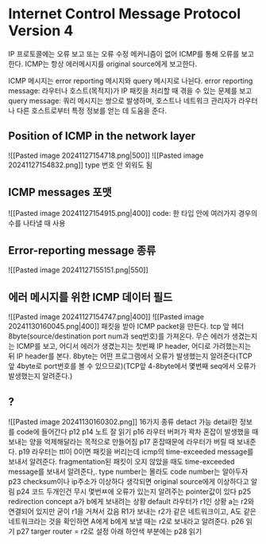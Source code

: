 # Internet Control Message Protocol Version 4
IP 프로토콜에는 오류 보고 또는 오류 수정 메커니즘이 없어 ICMP를 통해 오류를 보고한다.
ICMP는 항상 에러메시지를 original source에게 보고한다.

ICMP 메시지는 error reporting 메시지와 query 메시지로 나뉜다.
error reporting message: 라우터나 호스트(목적지)가 IP 패킷을 처리할 때 겪을 수 있는 문제를 보고
query message: 쿼리 메시지는 쌍으로 발생하며, 호스트나 네트워크 관리자가 라우터나 다른 호스트로부터 특정 정보를 얻는 데 도움을 준다.
## Position of ICMP in the network layer
![[Pasted image 20241127154718.png|500]]
![[Pasted image 20241127154832.png]]
type 번호 안 외워도 됨
## ICMP messages 포맷
![[Pasted image 20241127154915.png|400]]
code: 한 타입 안에 여러가지 경우의 수를 나타낼 때 사용
## Error-reporting message 종류
![[Pasted image 20241127155151.png|550]]
## 에러 메시지를 위한 ICMP 데이터 필드
![[Pasted image 20241127154747.png|400]]
![[Pasted image 20241130160045.png|400]]
패킷을 받아 ICMP packet을 만든다.
tcp 앞 헤더 8byte(source/destination port num과 seq번호)를 가져온다.
무슨 에러가 생겼는지는 ICMP를 보고, 어디서 에러가 생겼는지는 첫번째 IP header, 어디로 가려했는지는 뒤 IP header를 본다.
8byte는 어떤 프로그램에서 오류가 발생했는지 알려준다(TCP 앞 4byte로 port번호를 볼 수 있으므로)(TCP앞 4-8byte에서 몇번째 seq에서 오류가 발생했는지 알려준다.)

## ?
![[Pasted image 20241130160302.png]]
16가지 종류 detact 가능 detail한 정보를 code에 들어간다
p12
p14
노트 잘 읽기
p16
라우터 버퍼가 꽉차 혼잡이 발생했을 때 보내는 양을 억제해달라는 목적으로 만들어짐
p17
혼잡때문에 라우터가 버릴 때 보내준다.
p19
라우터는 ttl이 0이면 패킷을 버리는데 icmp의 time-exceeded message를 보내서 알려준다. 
fragmentation된 패킷이 오지 않았을 때도 time-exceeded message를 보내서 알려준다,.
type number는 몰라도 code number는 알아두자
p23
checksum이나 ip주소가 이상하다 생각되면 original source에게 이상하다고 알림
p24
코드 두개인건 무시
몇번ㅉ에 오류가 있는지 알려주는 pointer값이 있다
p25
redirection concept
a가 b에게 보내려는 상황
default 라우터가 r1인 상황
a는 r2와 연결되어 있지만 굳이 r1을 거쳐서 갔음 
R1가 보내는 r2가 같은 네트워크이고, A도 같은 네트워크라는 것을 확인하면 A에게 b에게 보낼 때는 r2로 보내라고 알려준다.
p26
읽기
p27
targer router = r2로 설정
아래 하얀색 부분에는 
p28
읽기
